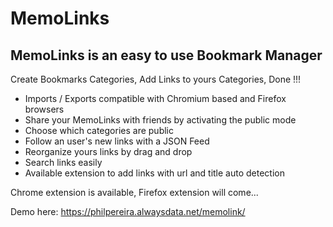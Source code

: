 # MemoLinks
## MemoLinks is an easy to use Bookmark Manager
Create Bookmarks Categories, Add Links to yours Categories, Done !!!
* Imports / Exports compatible with Chromium based and Firefox browsers
* Share your MemoLinks with friends by activating the public mode
* Choose which categories are public
* Follow an user's new links with a JSON Feed
* Reorganize yours links by drag and drop
* Search links easily
* Available extension to add links with url and title auto detection

Chrome extension is available, Firefox extension will come...

Demo here: https://philpereira.alwaysdata.net/memolink/
